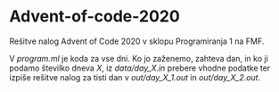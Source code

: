 # Advent-of-code-2020
Rešitve nalog Advent of Code 2020 v sklopu Programiranja 1 na FMF.

V *program.ml* je koda za vse dni. Ko jo zaženemo, zahteva dan, in ko ji podamo številko dneva *X*, iz *data/day_X.in* prebere vhodne podatke ter izpiše rešitve nalog za tisti dan v *out/day_X_1.out* in *out/day_X_2.out*.
